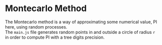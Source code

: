 # Montecarlo Method
The Montecarlo method is a way of approximating some numerical value, PI here, using random processes.<br>
The `main.js` file generates random points in and outside a circle of radius `r` in order to compute PI with a tree digits precision.
